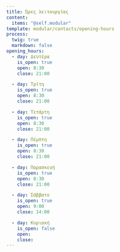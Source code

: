 ```yaml
---
title: Ώρες λειτουργίας
content:
  items: "@self.modular"
template: modular/contacts/opening-hours
process:
  twig: true
  markdown: false
opening_hours:
  - day: Δευτέρα
    is_open: true
    open: 8:30
    close: 21:00

  - day: Τρίτη
    is_open: true
    open: 8:30
    close: 21:00

  - day: Τετάρτη
    is_open: true
    open: 8:30
    close: 21:00

  - day: Πέμπτη
    is_open: true
    open: 8:30
    close: 21:00

  - day: Παρασκευή
    is_open: true
    open: 8:30
    close: 21:00

  - day: Σάββατο
    is_open: true
    open: 9:00
    close: 14:00

  - day: Κυριακή
    is_open: false
    open:
    close:
---
```

